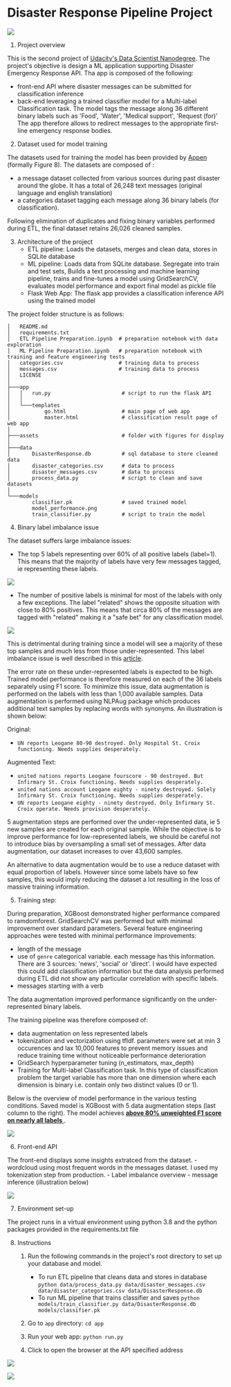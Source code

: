 # Disaster Response Pipeline Project

![](./assets/wordcloud.png)

1. Project overview

This is the second project of [Udacity's Data Scientist Nanodegree](https://www.udacity.com/course/data-scientist-nanodegree--nd025).
The project's objective is design a ML application supporting Disaster Emergency Response API. Tha app is composed of the following:
- front-end API where disaster messages can be submitted for classification inference
- back-end leveraging a trained classifier model for a Multi-label Classification task. The model tags the message along 36 different binary labels such as 'Food', 'Water', 'Medical support', 'Request (for)'
The app therefore allows to redirect messages to the appropriate first-line emergency response bodies.

2. Dataset used for model training

The datasets used for training the model has been provided by [Appen](https://www.figure-eight.com/) (formally Figure 8). The datasets are composed of :
- a message dataset collected from various sources during past disaster around the globe. It has a total of 26,248 text messages (original language and english translation)
- a categories dataset tagging each message along 36 binary labels (for classification).

Following elimination of duplicates and fixing binary variables performed during ETL, the final dataset retains 26,026 cleaned samples.

3. Architecture of the project
    - ETL pipeline: Loads the datasets, merges and clean data, stores in SQLite database
    - ML pipeline: Loads data from SQLite database. Segregate into train and test sets, Builds a text processing and machine learning pipeline, trains and fine-tunes a model using GridSearchCV, evaluates model performance and export final model as pickle file
    - Flask Web App: The flask app provides a classification inference API using the trained model

The project folder structure is as follows:

```
│   README.md
│   requirements.txt
│   ETL Pipeline Preparation.ipynb  # preparation notebook with data exploration
│   ML Pipeline Preparation.ipynb   # preparation notebook with training and feature engineering tests
│   categories.csv                  # training data to process
│   messages.csv                    # training data to process
│   LICENSE
│
├───app
│   │   run.py                       # script to run the flask API
│   │
│   └───templates
│           go.html                  # main page of web app
│           master.html              # classification result page of web app
│
├───assets                           # folder with figures for display
│
├───data
│       DisasterResponse.db          # sql database to store cleaned data
│       disaster_categories.csv      # data to process
│       disaster_messages.csv        # data to process
│       process_data.py              # script to clean and save datasets
│
└───models
        classifier.pk                # saved trained model
        model_performance.png
        train_classifier.py          # script to train the model
```

4. Binary label imbalance issue

The dataset suffers large imbalance issues:
- The top 5 labels representing over 60% of all positive labels (label=1). This means that the majority of labels have very few messages tagged, ie representing these labels.

![](./assets/label_imbalance.png)

- The number of positive labels is minimal for most of the labels with only a few exceptions. The label "related" shows the opposite situation with close to 80% positives. This means that circa 80% of the messages are tagged with "related" making it a "safe bet" for any classification model.

![](./assets/class_imbalance.png)

This is detrimental during training since a model will see a majority of these top samples and much less from those under-represented. This label imbalance issue is well described in this [article](https://medium.com/thecyphy/handling-data-imbalance-in-multi-label-classification-mlsmote-531155416b87).

The error rate on these under-represented labels is expected to be high. Trained model performance is therefore measured on each of the 36 labels separately using F1 score. To minimize this issue, data augmentation is performed on the labels with less than 1,000 available samples. Data augmentation is performed using NLPAug package which produces additional text samples by replacing words with synonyms. An illustration is shown below:

Original:
- `UN reports Leogane 80-90 destroyed. Only Hospital St. Croix functioning. Needs supplies desperately.`

Augmented Text:
- `united nations reports Leogane fourscore - 90 destroyed. But Infirmary St. Croix functioning. Needs supplies desperately.`
- `united nations account Leogane eighty - ninety destroyed. Solely Infirmary St. Croix functioning. Needs supplies desperately.`
- `UN reports Leogane eighty - ninety destroyed. Only Infirmary St. Croix operate. Needs provision desperately.`

5 augmentation steps are performed over the under-represented data, ie 5 new samples are created for each original sample. While the objective is to improve performance for low-represented labels, we should be careful not to introduce bias by oversampling a small set of messages. After data augmentation, our dataset increases to over 43,600 samples.

An alternative to data augmentation would be to use a reduce dataset with equal proportion of labels. However since some labels have so few samples, this would imply reducing the dataset a lot resulting in the loss of massive training information.


5. Training step:

During preparation, XGBoost demonstrated higher performance compared to ramdomforest. GridSearchCV was performed but with minimal improvement over standard parameters. Several feature engineering approaches were tested with minimal performance improvements:
- length of the message
- use of `genre` categorical variable. each message has this information. There are 3 sources: 'news', 'social' or 'direct'. I would have expected this could add classification information but the data analysis performed during ETL did not show any particular correlation with specific labels.
- messages starting with a verb

The data augmentation improved performance significantly on the under-represented binary labels.

The training pipeline was therefore composed of:
- data augmentation on less represented labels
- tokenization and vectorization using tfIdf. parameters were set at min 3 occurences and lax 10,000 features to prevent memory issues and reduce training time without noticeable performance deterioration
- GridSearch hyperparameter tuning (n_estimators, max_depth)
- Training for Multi-label Classification task. In this type of classification problem the target variable has more than one dimension where each dimension is binary i.e. contain only two distinct values (0 or 1).

Below is the overview of model performance in the various testing conditions. Saved model is XGBoost with 5 data augmentation steps (last column to the right). The model achieves <u> **above 80% unweighted F1 score on nearly all labels** </u>.

![](./assets/fine-tuning.png)


6. Front-end API

The front-end displays some insights extratced from the dataset.
    - wordcloud using most frequent words in the messages dataset. I used my tokenization step from production.
    - Label imbalance overview
    - message inference (illustration below)

![](./assets/message_inference.png)


7. Environment set-up

The project runs in a virtual environment using python 3.8 and the python packages provided in the requirements.txt file


8. Instructions
    1. Run the following commands in the project's root directory to set up your database and model.

        - To run ETL pipeline that cleans data and stores in database
            `python data/process_data.py data/disaster_messages.csv data/disaster_categories.csv data/DisasterResponse.db`
        - To run ML pipeline that trains classifier and saves
            `python models/train_classifier.py data/DisasterResponse.db models/classifier.pk`

    2. Go to `app` directory: `cd app`

    3. Run your web app: `python run.py` 

    4. Click to open the browser at the API specified address

![](./assets/front_end.png)

![](./assets/message_inference2.png)

